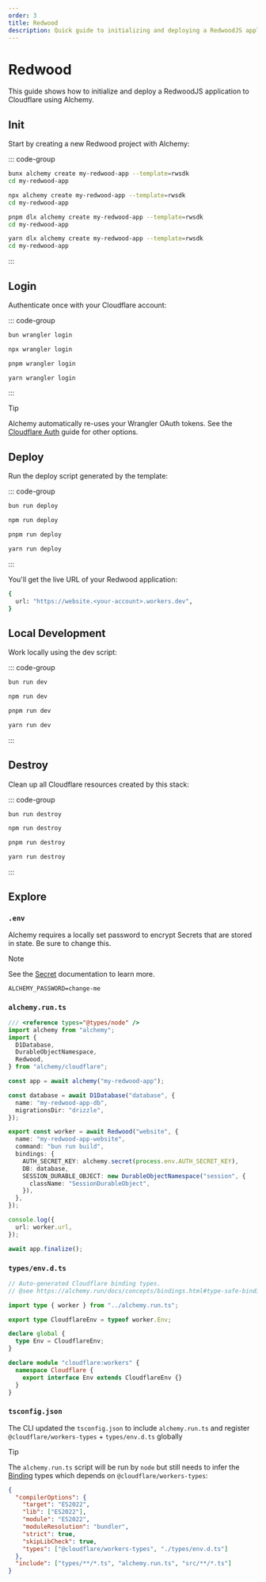 ```yaml
---
order: 3
title: Redwood
description: Quick guide to initializing and deploying a RedwoodJS application with D1 database to Cloudflare Workers using Alchemy.
---
```


# Redwood

This guide shows how to initialize and deploy a RedwoodJS application to Cloudflare using Alchemy.

## Init

Start by creating a new Redwood project with Alchemy:

::: code-group

```sh [bun]
bunx alchemy create my-redwood-app --template=rwsdk
cd my-redwood-app
```

```sh [npm]
npx alchemy create my-redwood-app --template=rwsdk
cd my-redwood-app
```

```sh [pnpm]
pnpm dlx alchemy create my-redwood-app --template=rwsdk
cd my-redwood-app
```

```sh [yarn]
yarn dlx alchemy create my-redwood-app --template=rwsdk
cd my-redwood-app
```

:::

## Login

Authenticate once with your Cloudflare account:

::: code-group

```sh [bun]
bun wrangler login
```

```sh [npm]
npx wrangler login
```

```sh [pnpm]
pnpm wrangler login
```

```sh [yarn]
yarn wrangler login
```

:::

> [!TIP]
> Alchemy automatically re-uses your Wrangler OAuth tokens. See the [Cloudflare Auth](../guides/cloudflare-auth.md) guide for other options.

## Deploy

Run the deploy script generated by the template:

::: code-group

```sh [bun]
bun run deploy
```

```sh [npm]
npm run deploy
```

```sh [pnpm]
pnpm run deploy
```

```sh [yarn]
yarn run deploy
```

:::

You'll get the live URL of your Redwood application:

```sh
{
  url: "https://website.<your-account>.workers.dev",
}
```

## Local Development

Work locally using the dev script:

::: code-group

```sh [bun]
bun run dev
```

```sh [npm]
npm run dev
```

```sh [pnpm]
pnpm run dev
```

```sh [yarn]
yarn run dev
```

:::

## Destroy

Clean up all Cloudflare resources created by this stack:

::: code-group

```sh [bun]
bun run destroy
```

```sh [npm]
npm run destroy
```

```sh [pnpm]
pnpm run destroy
```

```sh [yarn]
yarn run destroy
```

:::

## Explore

### `.env`

Alchemy requires a locally set password to encrypt Secrets that are stored in state. Be sure to change this.

> [!NOTE]
> See the [Secret](../concepts/secret.md) documentation to learn more.

```
ALCHEMY_PASSWORD=change-me
```

### `alchemy.run.ts`

```typescript
/// <reference types="@types/node" />
import alchemy from "alchemy";
import {
  D1Database,
  DurableObjectNamespace,
  Redwood,
} from "alchemy/cloudflare";

const app = await alchemy("my-redwood-app");

const database = await D1Database("database", {
  name: "my-redwood-app-db",
  migrationsDir: "drizzle",
});

export const worker = await Redwood("website", {
  name: "my-redwood-app-website",
  command: "bun run build",
  bindings: {
    AUTH_SECRET_KEY: alchemy.secret(process.env.AUTH_SECRET_KEY),
    DB: database,
    SESSION_DURABLE_OBJECT: new DurableObjectNamespace("session", {
      className: "SessionDurableObject",
    }),
  },
});

console.log({
  url: worker.url,
});

await app.finalize();
```

### `types/env.d.ts`

```typescript
// Auto-generated Cloudflare binding types.
// @see https://alchemy.run/docs/concepts/bindings.html#type-safe-bindings

import type { worker } from "../alchemy.run.ts";

export type CloudflareEnv = typeof worker.Env;

declare global {
  type Env = CloudflareEnv;
}

declare module "cloudflare:workers" {
  namespace Cloudflare {
    export interface Env extends CloudflareEnv {}
  }
}
```

### `tsconfig.json`

The CLI updated the `tsconfig.json` to include `alchemy.run.ts` and register `@cloudflare/workers-types` + `types/env.d.ts` globally

> [!TIP]
> The `alchemy.run.ts` script will be run by `node` but still needs to infer the [Binding](../concepts/bindings.md) types which depends on `@cloudflare/workers-types`:

```json
{
  "compilerOptions": {
    "target": "ES2022",
    "lib": ["ES2022"],
    "module": "ES2022",
    "moduleResolution": "bundler",
    "strict": true,
    "skipLibCheck": true,
    "types": ["@cloudflare/workers-types", "./types/env.d.ts"]
  },
  "include": ["types/**/*.ts", "alchemy.run.ts", "src/**/*.ts"]
}
```

